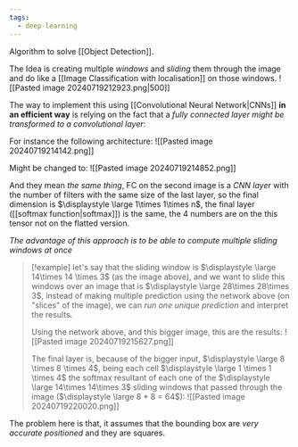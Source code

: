 ```yaml
---
tags:
  - deep-learning
---
```

Algorithm to solve [[Object Detection]].

The Idea is creating multiple *windows* and *sliding* them through the image and do like a [[Image Classification with localisation]] on those windows.
![[Pasted image 20240719212923.png|500]]

The way to implement this using [[Convolutional Neural Network|CNNs]] **in an efficient way** is relying on the fact that a *fully connected layer might be transformed to a convolutional layer*:

For instance the following architecture:
![[Pasted image 20240719214142.png]]

Might be changed to:
![[Pasted image 20240719214852.png]]

And they mean *the same thing*, FC on the second image is a *CNN layer* with the number of filters with the same size of the last layer, so the final dimension is $\displaystyle \large 1\times 1\times n$, the final layer ([[softmax function|softmax]]) is the same, the 4 numbers are on the this tensor not on the flatted version.

*The advantage of this approach is to be able to compute multiple sliding windows at once*

>[!example]
>let's say that the sliding window is $\displaystyle \large 14\times 14 \times 3$ (as the image above), and we want to slide this windows over an image that is $\displaystyle \large 28\times 28\times 3$, instead of making multiple prediction using the network above (on "slices" of the image), we can *run one unique prediction* and interpret the results.
>
>Using the network above, and this bigger image, this are the results:
>![[Pasted image 20240719215627.png]]
>
>The final layer is, because of the bigger input, $\displaystyle \large 8 \times 8 \times 4$, being each cell $\displaystyle \large 1 \times 1 \times 4$ the softmax resultant of each one of the $\displaystyle \large 14\times 14\times 3$ sliding windows that passed through the image ($\displaystyle \large 8 * 8 = 64$):
>![[Pasted image 20240719220020.png]]

The problem here is that, it assumes that the bounding box are *very accurate positioned* and they are squares.
